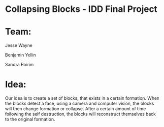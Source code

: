 # Collapsing Blocks - IDD Final Project

# Team:

Jesse Wayne 

Benjamin Yellin

Sandra Ebirim


# Idea: 

Our idea is to create a set of blocks, that exists in a certain formation. When the blocks detect a face, using a camera and computer vision, the blocks will then change formation or collapse. After a certain amount of time following the self destruction, the blocks will reconstruct themselves back to the original formation. 

